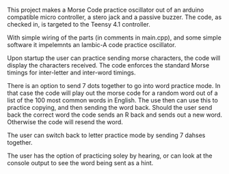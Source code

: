 This project makes a Morse Code practice oscillator out of an arduino compatible micro controller,
a stero jack and a passive buzzer. The code, as checked in, is targeted to the Teensy 4.1 controller.

With simple wiring of the parts (in comments in main.cpp), and some simple software
it impelemnts an Iambic-A code practice oscillator.  

Upon startup the user can practice sending morse characters, the code will display
the characters received.   The code enforces the standard Morse timings for
inter-letter and inter-word timings.

There is an option to send 7 dots together to go into word practice mode.
In that case the code will play out the morse code for a random word out of a 
list of the 100 most common words in English.   The use then can use
this to practice copying, and then sending the word back. 
Should the user send back the correct word the code sends an R back and
sends out a new word.   Otherwise the code will resend the word.

The user can switch back to letter practice mode by sending 7 dahses together.

The user has the option of practicing soley by hearing, or can look at the 
console output to see the word being sent as a hint.
